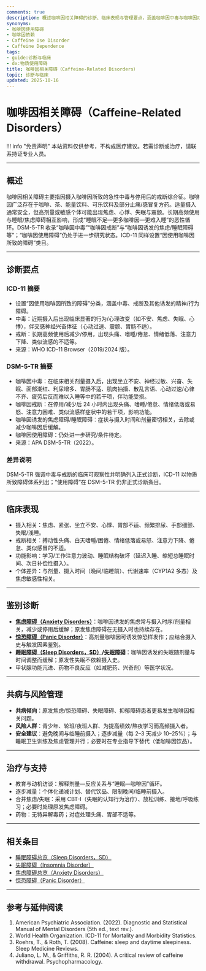 ```yaml
---
comments: true
description: 概述咖啡因相关障碍的诊断、临床表现与管理要点，涵盖咖啡因中毒与咖啡因戒断，并说明与睡眠/焦虑障碍的密切关系
synonyms:
- 咖啡因使用障碍
- 咖啡因依赖
- Caffeine Use Disorder
- Caffeine Dependence
tags:
- guide:诊断与临床
- dx:物质使用障碍
title: 咖啡因相关障碍（Caffeine-Related Disorders）
topic: 诊断与临床
updated: 2025-10-16
---
```


# 咖啡因相关障碍（Caffeine-Related Disorders）

!!! info "免责声明"
    本站资料仅供参考，不构成医疗建议。若需诊断或治疗，请联系持证专业人员。

---

## 概述

咖啡因相关障碍主要指因摄入咖啡因所致的急性中毒与停用后的戒断综合征。咖啡因广泛存在于咖啡、茶、能量饮料、可乐饮料及部分止痛/感冒复方药。适量摄入通常安全，但高剂量或敏感个体可能出现焦虑、心悸、失眠与震颤。长期高频使用与睡眠/焦虑障碍相互影响，形成“睡眠不足—更多咖啡因—更难入睡”的恶性循环。DSM-5-TR 收录“咖啡因中毒”“咖啡因戒断”与“咖啡因诱发的焦虑/睡眠障碍等”；“咖啡因使用障碍”仍处于进一步研究状态。ICD-11 同样设置“因使用咖啡因所致的障碍”类目。

---

## 诊断要点

### ICD-11 摘要

- 设置“因使用咖啡因所致的障碍”分类，涵盖中毒、戒断及其他诱发的精神/行为障碍。
- 中毒：近期摄入后出现临床显著的行为/心理改变（如不安、焦虑、失眠、心悸），伴交感神经兴奋体征（心动过速、震颤、胃肠不适）。
- 戒断：长期高频使用后减少/停用，出现头痛、嗜睡/倦怠、情绪低落、注意力下降、类似流感的不适等。
- 来源：WHO ICD-11 Browser（2019/2024 版）。

### DSM-5-TR 摘要

- 咖啡因中毒：在临床相关剂量摄入后，出现坐立不安、神经过敏、兴奋、失眠、面部潮红、利尿增多、胃肠不适、肌肉抽搐、散乱言语、心动过速/心律不齐、疲劳后反而难以入睡等中的若干项，伴功能受损。
- 咖啡因戒断：在停用/减少后 24 小时内出现头痛、嗜睡/倦怠、情绪低落或易怒、注意力困难、类似流感样症状中的若干项，影响功能。
- 咖啡因诱发的焦虑障碍/睡眠障碍：症状与摄入时间和剂量密切相关，去除或减少咖啡因后缓解。
- 咖啡因使用障碍：仍处进一步研究/条件待定。
- 来源：APA DSM-5-TR（2022）。

### 差异说明

DSM-5-TR 强调中毒与戒断的临床可观察性并明确列入正式诊断，ICD-11 以物质所致障碍体系列出；“使用障碍”在 DSM-5-TR 仍非正式诊断条目。

---

## 临床表现

- 摄入相关：焦虑、紧张、坐立不安、心悸、胃部不适、频繁排尿、手部细颤、失眠/浅睡。
- 戒断相关：搏动性头痛、白天嗜睡/困倦、情绪低落或易怒、注意力下降、倦怠、类似感冒的不适。
- 功能影响：学习/工作注意力波动、睡眠结构破坏（延迟入睡、缩短总睡眠时间、次日补偿性摄入）。
- 个体差异：与剂量、摄入时间（晚间/临睡前）、代谢速率（CYP1A2 多态）及焦虑敏感性相关。

---

## 鉴别诊断

- [**焦虑障碍（Anxiety Disorders）**](Anxiety-Disorders.md)：咖啡因诱发的焦虑常与摄入时序/剂量相关，减少或停用后缓解；原发焦虑障碍在无摄入时也持续存在。
- [**惊恐障碍（Panic Disorder）**](Panic-Disorder.md)：高剂量咖啡因可诱发惊恐样发作；应结合摄入史与触发因素鉴别。
- **[睡眠障碍（Sleep Disorders，SD）](Sleep-Disorders-SD.md)/[失眠障碍](Insomnia-Disorder.md)**：咖啡因诱发的失眠随剂量与时间调整而缓解；原发性失眠不依赖摄入史。
- 甲状腺功能亢进、药物不良反应（如减肥药、兴奋剂）等医学状况。

---

## 共病与风险管理

- **共病倾向**：原发焦虑/惊恐障碍、失眠障碍、抑郁障碍患者更易发生咖啡因相关问题。
- **风险人群**：青少年、轮班/夜班人群、为提高绩效/熬夜学习而高频摄入者。
- **安全建议**：避免晚间与临睡前摄入；逐步减量（每 2–3 天减少 10–25%）；与睡眠卫生训练及焦虑管理并行；必要时在专业指导下替代（低咖啡因饮品）。

---

## 治疗与支持

- 教育与动机访谈：解释剂量—反应关系与“睡眠—咖啡因”循环。
- 逐步减量：个体化递减计划、替代饮品、限制晚间/临睡前摄入。
- 合并焦虑/失眠：采用 CBT-I（失眠的认知行为治疗）、放松训练、接地/呼吸练习；必要时处理原发焦虑障碍。
- 药物：无特异解毒药；对症处理头痛、胃部不适等。

---

## 相关条目

- [睡眠障碍总览（Sleep Disorders，SD）](Sleep-Disorders-SD.md)
- [失眠障碍（Insomnia Disorder）](Insomnia-Disorder.md)
- [焦虑障碍总览（Anxiety Disorders）](Anxiety-Disorders.md)
- [惊恐障碍（Panic Disorder）](Panic-Disorder.md)

---

## 参考与延伸阅读

1. American Psychiatric Association. (2022). Diagnostic and Statistical Manual of Mental Disorders (5th ed., text rev.).
2. World Health Organization. ICD-11 for Mortality and Morbidity Statistics.
3. Roehrs, T., & Roth, T. (2008). Caffeine: sleep and daytime sleepiness. Sleep Medicine Reviews.
4. Juliano, L. M., & Griffiths, R. R. (2004). A critical review of caffeine withdrawal. Psychopharmacology.